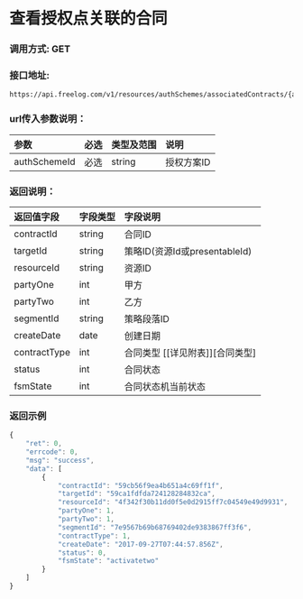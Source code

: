 # 查看授权点关联的合同

### 调用方式: GET

### 接口地址:

```
https://api.freelog.com/v1/resources/authSchemes/associatedContracts/{authSchemeId}
```

### url传入参数说明：

| 参数 | 必选 | 类型及范围 | 说明 |
| :--- | :--- | :--- | :--- |
|authSchemeId|必选|string|授权方案ID|


### 返回说明：
| 返回值字段 | 字段类型 | 字段说明 |
| :--- | :--- | :--- |
| contractId | string | 合同ID |
| targetId | string | 策略ID(资源Id或presentableId) |
| resourceId | string | 资源ID |
| partyOne | int | 甲方 |
| partyTwo | int | 乙方 |
| segmentId | string | 策略段落ID |
| createDate | date | 创建日期 |
| contractType | int | 合同类型 [[详见附表]][合同类型] |
| status | int | 合同状态 |
| fsmState | int | 合同状态机当前状态 |

### 返回示例

```js
{
    "ret": 0,
    "errcode": 0,
    "msg": "success",
    "data": [
        {
            "contractId": "59cb56f9ea4b651a4c69ff1f",
            "targetId": "59ca1fdfda724128284832ca",
            "resourceId": "4f342f30b11dd0f5e0d2915ff7c04549e49d9931",
            "partyOne": 1,
            "partyTwo": 1,
            "segmentId": "7e9567b69b68769402de9383867ff3f6",
            "contractType": 1,
            "createDate": "2017-09-27T07:44:57.856Z",
            "status": 0,
            "fsmState": "activatetwo"
        }
    ]
}
```